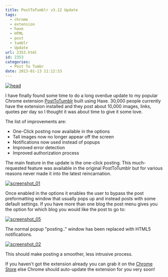 ```yaml
---
title: PostToTumblr v3.12 Update
tags:
  - chrome
  - extension
  - haxe
  - HTML
  - post
  - tumblr
  - Update
url: 2353.html
id: 2353
categories:
  - Post To Tumbr
date: 2013-01-13 11:12:53
---
```


[![head](https://mikecann.co.uk/wp-content/uploads/2013/01/head1.png)](https://mikecann.co.uk/personal-project/posttotumblr-v3-12-update/attachment/head-5/)

I have finally found some time to do a long overdue update to my popular Chrome extension [PostToTumblr](https://chrome.google.com/webstore/detail/dbpicbbcpanckagpdjflgojlknomoiah) built using Haxe. 30,000 people currently have the extension installed and they post about 10,000 images, links, quotes per day so I thought it was about time to give it some love.

<!-- more -->

The list of improvements are:

- One-Click posting now available in the options
- Tall images now no longer appear off the screen
- Notifications now used instead of popups
- Improved error detection
- Improved authorization process

The main feature in the update is the one-click posting. This much-requested feature was available in the original PostToTumblr but for various reasons never made it into the latest reincarnation.

[![screenshot_01](https://mikecann.co.uk/wp-content/uploads/2013/01/screenshot_011.png)](https://mikecann.co.uk/personal-project/posttotumblr-v3-12-update/attachment/screenshot_01-9/)

Once enabled in the options it enables the user to bypass the post preformatting window that usually pops up and instead posts with some default settings. If you have more than one blog the post menu gives you the option for which blog you would like the post to go to:

[![screenshot_05](https://mikecann.co.uk/wp-content/uploads/2013/01/screenshot_051.png)](https://mikecann.co.uk/personal-project/posttotumblr-v3-12-update/attachment/screenshot_05-7/)

The normal popup "posting.." window has been replaced with HTML5 notifications.

[![screenshot_02](https://mikecann.co.uk/wp-content/uploads/2013/01/screenshot_02.png)](https://mikecann.co.uk/personal-project/posttotumblr-v3-12-update/attachment/screenshot_02-12/)

This should make posting a smoother, less intrusive process.

If you haven't got the extension already you can grab it on the [Chrome Store](https://chrome.google.com/webstore/detail/dbpicbbcpanckagpdjflgojlknomoiah) else Chrome should auto-update the extension for you very soon!
